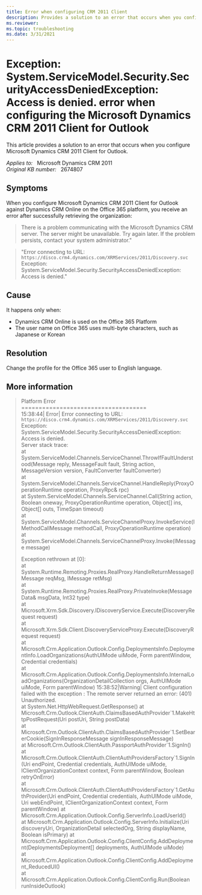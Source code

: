 ```yaml
---
title: Error when configuring CRM 2011 Client
description: Provides a solution to an error that occurs when you configure Microsoft Dynamics CRM 2011 Client for Outlook.
ms.reviewer: 
ms.topic: troubleshooting
ms.date: 3/31/2021
---
```

# Exception: System.ServiceModel.Security.SecurityAccessDeniedException: Access is denied. error when configuring the Microsoft Dynamics CRM 2011 Client for Outlook

This article provides a solution to an error that occurs when you configure Microsoft Dynamics CRM 2011 Client for Outlook.

_Applies to:_ &nbsp; Microsoft Dynamics CRM 2011  
_Original KB number:_ &nbsp; 2674807

## Symptoms

When you configure Microsoft Dynamics CRM 2011 Client for Outlook against Dynamics CRM Online on the Office 365 platform, you receive an error after successfully retrieving the organization:

> There is a problem communicating with the Microsoft Dynamics CRM server. The server might be unavailable. Try again later. If the problem persists, contact your system administrator."

> "Error connecting to URL: `https://disco.crm4.dynamics.com/XRMServices/2011/Discovery.svc` Exception: System.ServiceModel.Security.SecurityAccessDeniedException: Access is denied."

## Cause

It happens only when:

- Dynamics CRM Online is used on the Office 365 Platform
- The user name on Office 365 uses multi-byte characters, such as Japanese or Korean

## Resolution

Change the profile for the Office 365 user to English language.

## More information

> Platform Error  
> \====================================  
> 15:38:44| Error| Error connecting to URL: `https://disco.crm4.dynamics.com/XRMServices/2011/Discovery.svc` Exception: System.ServiceModel.Security.SecurityAccessDeniedException: Access is denied.  
Server stack trace:  
 at System.ServiceModel.Channels.ServiceChannel.ThrowIfFaultUnderstood(Message reply, MessageFault fault, String action, MessageVersion version, FaultConverter faultConverter)  
 at System.ServiceModel.Channels.ServiceChannel.HandleReply(ProxyOperationRuntime operation, ProxyRpc& rpc)  
 at System.ServiceModel.Channels.ServiceChannel.Call(String action, Boolean oneway, ProxyOperationRuntime operation, Object[] ins, Object[] outs, TimeSpan timeout)  
 at System.ServiceModel.Channels.ServiceChannelProxy.InvokeService(IMethodCallMessage methodCall, ProxyOperationRuntime operation)  
 at System.ServiceModel.Channels.ServiceChannelProxy.Invoke(IMessage message)  
>
> Exception rethrown at [0]:  
 at System.Runtime.Remoting.Proxies.RealProxy.HandleReturnMessage(IMessage reqMsg, IMessage retMsg)  
 at System.Runtime.Remoting.Proxies.RealProxy.PrivateInvoke(MessageData& msgData, Int32 type)  
 at Microsoft.Xrm.Sdk.Discovery.IDiscoveryService.Execute(DiscoveryRequest request)  
 at Microsoft.Xrm.Sdk.Client.DiscoveryServiceProxy.Execute(DiscoveryRequest request)  
 at Microsoft.Crm.Application.Outlook.Config.DeploymentsInfo.DeploymentInfo.LoadOrganizations(AuthUIMode uiMode, Form parentWindow, Credential credentials)  
 at Microsoft.Crm.Application.Outlook.Config.DeploymentsInfo.InternalLoadOrganizations(OrganizationDetailCollection orgs, AuthUIMode uiMode, Form parentWindow) 15:38:52|Warning| Client configuration failed with the exception : The remote server returned an error: (401) Unauthorized.  
 at System.Net.HttpWebRequest.GetResponse()
 at Microsoft.Crm.Outlook.ClientAuth.ClaimsBasedAuthProvider\`1.MakeHttpPostRequest(Uri postUri, String postData)  
 at Microsoft.Crm.Outlook.ClientAuth.ClaimsBasedAuthProvider\`1.SetBearerCookie(SignInResponseMessage signInResponseMessage)  
 at Microsoft.Crm.Outlook.ClientAuth.PassportAuthProvider\`1.SignIn()  
 at Microsoft.Crm.Outlook.ClientAuth.ClientAuthProvidersFactory\`1.SignIn(Uri endPoint, Credential credentials, AuthUIMode uiMode, IClientOrganizationContext context, Form parentWindow, Boolean retryOnError)  
 at Microsoft.Crm.Outlook.ClientAuth.ClientAuthProvidersFactory\`1.GetAuthProvider(Uri endPoint, Credential credentials, AuthUIMode uiMode, Uri webEndPoint, IClientOrganizationContext context, Form parentWindow)
 at Microsoft.Crm.Application.Outlook.Config.ServerInfo.LoadUserId()  
 at Microsoft.Crm.Application.Outlook.Config.ServerInfo.Initialize(Uri discoveryUri, OrganizationDetail selectedOrg, String displayName, Boolean isPrimary)
 at Microsoft.Crm.Application.Outlook.Config.ClientConfig.AddDeployment(DeploymentsDeployment[] deployments, AuthUIMode uiMode)  
 at Microsoft.Crm.Application.Outlook.Config.ClientConfig.AddDeployment_ReducedUI()  
 at Microsoft.Crm.Application.Outlook.Config.ClientConfig.Run(Boolean runInsideOutlook)
